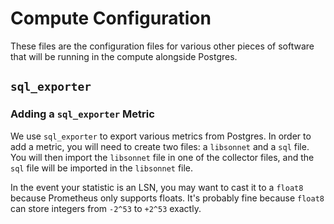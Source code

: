 # Compute Configuration

These files are the configuration files for various other pieces of software
that will be running in the compute alongside Postgres.

## `sql_exporter`

### Adding a `sql_exporter` Metric

We use `sql_exporter` to export various metrics from Postgres. In order to add
a metric, you will need to create two files: a `libsonnet` and a `sql` file. You
will then import the `libsonnet` file in one of the collector files, and the
`sql` file will be imported in the `libsonnet` file.

In the event your statistic is an LSN, you may want to cast it to a `float8`
because Prometheus only supports floats. It's probably fine because `float8` can
store integers from `-2^53` to `+2^53` exactly.
